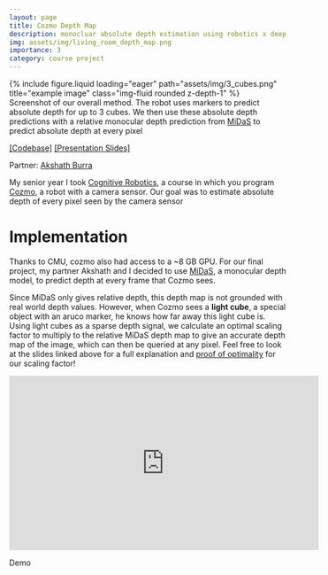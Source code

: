 ```yaml
---
layout: page
title: Cozmo Depth Map
description: monocluar absolute depth estimation using robotics x deep learning
img: assets/img/living_room_depth_map.png
importance: 3
category: course project
---
```


<div class="row">
    <div class="col-sm mt-3 mt-md-0">
        {% include figure.liquid loading="eager" path="assets/img/3_cubes.png" title="example image" class="img-fluid rounded z-depth-1" %}
    </div>
</div>
<div class="caption">
    Screenshot of our overall method. The robot uses markers to predict absolute depth for up to 3 cubes. We then use these absolute depth predictions with a relative monocular depth prediction from <a class="text" href="https://github.com/isl-org/MiDaS">MiDaS</a> to predict absolute depth at every pixel
</div>

[[Codebase]](https://github.com/maxwelljones14/Cog_Robo_Final_Project) [[Presentation Slides]](/assets/pdf/cozmo_depth_map_presentation_slides.pdf)

Partner: [Akshath Burra](https://www.linkedin.com/in/arburra/)

My senior year I took [Cognitive
Robotics](http://www.cs.cmu.edu/afs/cs.cmu.edu/academic/class/15494-s23/), a course in which you program [Cozmo](https://www.digitaldreamlabs.com/products/cozmo-robot), a robot with a camera sensor. Our goal was to estimate absolute depth of every pixel seen by the camera sensor 

# Implementation

Thanks to CMU, cozmo also had access to a ~8 GB GPU. For our final project, my partner
Akshath and I decided to use [MiDaS](https://github.com/isl-org/MiDaS),
a monocular depth model,
to predict depth at every frame that Cozmo sees. 

Since MiDaS only gives relative depth,
this depth map is not grounded with real world depth values. However, when Cozmo sees a
**light cube**, a special object with an aruco marker, he knows how far away this light cube is. Using light cubes as a sparse depth signal, we
calculate an optimal scaling factor to multiply to the relative MiDaS depth map to give an
accurate depth map of the image, which
can then be queried at any pixel. Feel free to look at the slides linked above for a full
explanation and [proof of optimality](/assets/pdf/depth_proof.pdf) for our scaling
factor!

<iframe width="560" height="315" src="https://www.youtube.com/embed/sjX_GxfMVb0"
title="YouTube video player" frameborder="0"
allow="accelerometer; autoplay; clipboard-write; encrypted-media; gyroscope; picture-in-picture; web-share"
allowfullscreen></iframe>

Demo